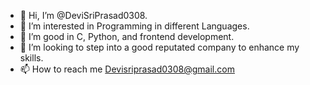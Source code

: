 - 👋 Hi, I’m @DeviSriPrasad0308.
- 👀 I’m interested in Programming in different Languages.
- 🌱 I’m good in C, Python, and frontend development. 
- 💞️ I’m looking to step into a good reputated company to enhance my skills.
- 📫 How to reach me Devisriprasad0308@gmail.com

<!---
DeviSriPrasad0308/DeviSriPrasad0308 is a ✨ special ✨ repository because its `README.md` (this file) appears on your GitHub profile.
You can click the Preview link to take a look at your changes.
--->
